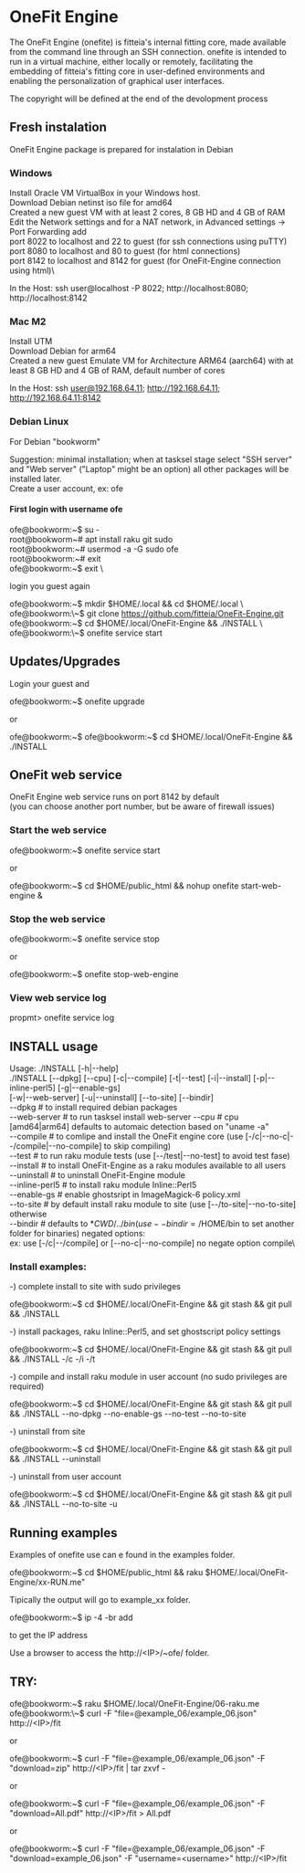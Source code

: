 # OneFit Engine
The OneFit Engine (onefite) is fitteia's internal fitting core, made available from the command line through an SSH connection. onefite is intended to run in a virtual machine, either locally or remotely, facilitating the embedding of fitteia's fitting core in user-defined environments and enabling the personalization of graphical user interfaces.

The copyright will be defined at the end of the devolopment process

## Fresh instalation

OneFit  Engine package is prepared for instalation in Debian

### Windows

Install Oracle VM VirtualBox in your Windows host.\
Download Debian netinst iso file for amd64\
Created a new guest VM with at least 2 cores, 8 GB HD and 4 GB of RAM\
Edit the Network settings and for a NAT network, in Advanced settings -> Port Forwarding add\
port 8022 to localhost and 22 to guest (for ssh connections using puTTY)\
port 8080 to localhost and 80 to guest (for html connections)\
port 8142 to localhost and 8142 for guest (for OneFit-Engine connection using html)\

In the Host: ssh user@localhost -P 8022; http://localhost:8080; http://localhost:8142

### Mac M2

Install UTM\
Download Debian for arm64\
Created a new guest Emulate VM for Architecture ARM64 (aarch64) with at least 8 GB HD and 4 GB of RAM, default number of cores

In the Host: ssh user@192.168.64.11; http://192.168.64.11; http://192.168.64.11:8142

### Debian Linux

For Debian "bookworm"

Suggestion: minimal installation; when at tasksel stage select "SSH server" and "Web server" ("Laptop" might be an option) all other packages will be installed later.\
Create a user account, ex: ofe

#### First login with username ofe

ofe@bookworm:\~$ su - \
root@bookworm\~# apt install raku git sudo \
root@bookworm:\~# usermod -a -G sudo ofe \
root@bookworm:\~# exit \
ofe@bookworm:\~$ exit \

login you guest again

ofe@bookworm:\~$ mkdir $HOME/.local && cd $HOME/.local \
ofe@bookworm:\~$ git clone https://github.com/fitteia/OneFit-Engine.git \
ofe@bookworm:\~$ cd $HOME/.local/OneFit-Engine && ./INSTALL  \
ofe@bookworm:\~$ onefite service start


## Updates/Upgrades

Login your guest and

ofe@bookworm:\~$ onefite upgrade

or

ofe@bookworm:\~$
ofe@bookworm:\~$ cd $HOME/.local/OneFit-Engine && ./INSTALL 


## OneFit web service

OneFit Engine web service runs on port 8142 by default\
(you can choose another port number, but be aware of firewall issues) 

### Start the web service

ofe@bookworm:\~$ onefite service start

or

ofe@bookworm:\~$ cd $HOME/public_html && nohup onefite start-web-engine &

### Stop the web service

ofe@bookworm:\~$ onefite service stop

or

ofe@bookworm:\~$ onefite stop-web-engine

### View web service log

propmt> onefite service log

## INSTALL usage

Usage:
    ./INSTALL [-h|--help]\
    ./INSTALL [--dpkg] [--cpu] [-c|--compile] [-t|--test] [-i|--install] [-p|--inline-perl5] [-g|--enable-gs] \
              [-w|--web-server] [-u|--uninstall] [--to-site] [--bindir] \
    --dpkg         # to install required debian packages\
    --web-server   # to run tasksel install web-server
    --cpu          # cpu [amd64|arm64] defaults to automaic detection based on "uname -a"\
    --compile      # to comlipe and install the OneFit engine core (use [-/c|--no-c|--/compile|--no-compile] to skip compiling)\
    --test         # to run raku module tests (use [--/test|--no-test] to avoid test fase)\
    --install      # to install OneFit-Engine as a raku modules available to all users\
    --uninstall    # to uninstall OneFit-Engine module \
    --inline-perl5 # to install raku module Inline::Perl5\
    --enable-gs    # enable ghostsript in ImageMagick-6 policy.xml\
    --to-site      # by default install raku module to site (use [--/to-site|--no-to-site] otherwise \
    --bindir       # defaults to $*CWD/../bin (use --bindir=/$HOME/bin to set another folder for binaries)
    negated options:\
    ex: use [-/c|--/compile]  or [--no-c|--no-compile] no negate option compile\



### Install examples:

-) complete install to site with sudo privileges

ofe@bookworm:\~$ cd $HOME/.local/OneFit-Engine && git stash && git pull && ./INSTALL

-) install packages, raku Inline::Perl5, and set ghostscript policy settings

ofe@bookworm:\~$ cd $HOME/.local/OneFit-Engine && git stash && git pull && ./INSTALL -/c -/i -/t

-) compile and install raku module in user account (no sudo privileges are required)

ofe@bookworm:\~$ cd $HOME/.local/OneFit-Engine && git stash && git pull && ./INSTALL --no-dpkg --no-enable-gs --no-test --no-to-site

-) uninstall from site

ofe@bookworm:\~$ cd $HOME/.local/OneFit-Engine && git stash && git pull && ./INSTALL --uninstall

-) uninstall from user account

ofe@bookworm:\~$ cd $HOME/.local/OneFit-Engine && git stash && git pull && ./INSTALL --no-to-site -u


## Running examples

Examples of onefite use can e found in the examples folder.

ofe@bookworm:\~$ cd $HOME/public_html && raku $HOME/.local/OneFit-Engine/xx-RUN.me"

Tipically the output will go to example_xx folder.

ofe@bookworm:\~$ ip -4 -br add

to get the IP address

Use a browser to access the http://\<IP\>/~ofe/ folder.

## TRY:
ofe@bookworm:\~$ raku $HOME/.local/OneFit-Engine/06-raku.me
ofe@bookworm:\~$ curl -F "file=@example_06/example_06.json" http://\<IP\>/fit

or

ofe@bookworm:\~$ curl -F "file=@example_06/example_06.json" -F "download=zip" http://\<IP\>/fit | tar zxvf -

or

ofe@bookworm:\~$ curl -F "file=@example_06/example_06.json" -F "download=All.pdf" http://\<IP\>/fit > All.pdf

or

ofe@bookworm:\~$ curl -F "file=@example_06/example_06.json" -F "download=example_06.json" -F "username=\<username\>" http://\<IP\>/fit


